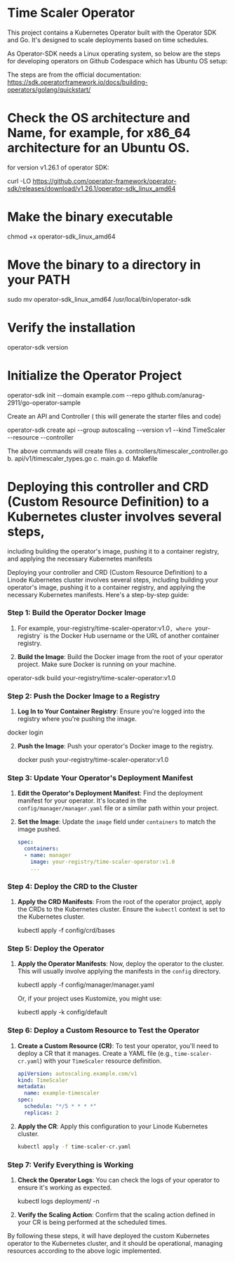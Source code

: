 # Time Scaler Operator

This project contains a Kubernetes Operator built with the Operator SDK and Go. 
It's designed to scale deployments based on time schedules.


As Operator-SDK needs a Linux operating system, so below are the steps for developing operators on Github Codespace
which has Ubuntu OS setup:

The steps are from the official documentation:
https://sdk.operatorframework.io/docs/building-operators/golang/quickstart/

# Check the OS architecture and Name, for example, for x86_64 architecture for an Ubuntu OS.
for version v1.26.1 of operator SDK:

curl -LO https://github.com/operator-framework/operator-sdk/releases/download/v1.26.1/operator-sdk_linux_amd64

# Make the binary executable

chmod +x operator-sdk_linux_amd64

# Move the binary to a directory in your PATH

sudo mv operator-sdk_linux_amd64 /usr/local/bin/operator-sdk

# Verify the installation
operator-sdk version

# Initialize the Operator Project
operator-sdk init --domain example.com --repo github.com/anurag-2911/go-operator-sample

Create an API and Controller ( this will generate the starter files and code)

operator-sdk create api --group autoscaling --version v1 --kind TimeScaler --resource --controller

The above commands will create files
a. controllers/timescaler_controller.go
b. api/v1/timescaler_types.go
c. main.go
d. Makefile

# Deploying this controller and CRD (Custom Resource Definition) to a Kubernetes cluster involves several steps,
including building the operator's image, pushing it to a container registry, and applying the necessary Kubernetes manifests

Deploying your controller and CRD (Custom Resource Definition) to a Linode Kubernetes cluster involves several steps, including building your operator's image, pushing it to a container registry, and applying the necessary Kubernetes manifests. Here's a step-by-step guide:

### Step 1: Build the Operator Docker Image

1. For example, your-registry/time-scaler-operator:v1.0`,
where `your-registry` is the Docker Hub username or the URL of another container registry.

2. **Build the Image**: Build the Docker image from the root of your operator project.
Make sure Docker is running on your machine.

operator-sdk build your-registry/time-scaler-operator:v1.0  

   
### Step 2: Push the Docker Image to a Registry

1. **Log In to Your Container Registry**: Ensure you're logged into the registry where you're pushing the image.
   
docker login
   

2. **Push the Image**: Push your operator's Docker image to the registry.
   
   docker push your-registry/time-scaler-operator:v1.0
   

### Step 3: Update Your Operator's Deployment Manifest

1. **Edit the Operator's Deployment Manifest**: Find the deployment manifest for your operator.
It's located in the `config/manager/manager.yaml` file or a similar path within your project.

2. **Set the Image**: Update the `image` field under `containers` to match the image pushed.

   ```yaml
   spec:
     containers:
     - name: manager
       image: your-registry/time-scaler-operator:v1.0
       ...
   ```

### Step 4: Deploy the CRD to the Cluster

1. **Apply the CRD Manifests**: From the root of the operator project,
apply the CRDs to the Kubernetes cluster. Ensure the `kubectl` context is set to the Kubernetes cluster.

   
   kubectl apply -f config/crd/bases
 

### Step 5: Deploy the Operator

1. **Apply the Operator Manifests**: Now, deploy the operator to the cluster.
This will usually involve applying the manifests in the `config` directory.

   
   kubectl apply -f config/manager/manager.yaml
   

   Or, if your project uses Kustomize, you might use:

   
   kubectl apply -k config/default
 

### Step 6: Deploy a Custom Resource to Test the Operator

1. **Create a Custom Resource (CR)**: To test your operator, you'll need to deploy a CR that it manages.
Create a YAML file (e.g., `time-scaler-cr.yaml`) with your `TimeScaler` resource definition.

   ```yaml
   apiVersion: autoscaling.example.com/v1
   kind: TimeScaler
   metadata:
     name: example-timescaler
   spec:
     schedule: "*/5 * * * *"
     replicas: 2
   ```

2. **Apply the CR**: Apply this configuration to your Linode Kubernetes cluster.

   ```sh
   kubectl apply -f time-scaler-cr.yaml
   ```

### Step 7: Verify Everything is Working

1. **Check the Operator Logs**: You can check the logs of your operator to ensure it's working as expected.

   
   kubectl logs deployment/<your-operator-deployment-name> -n <your-operator-namespace>
   

2. **Verify the Scaling Action**: Confirm that the scaling action defined in your CR is being performed at the scheduled times.

By following these steps, it will have deployed the custom Kubernetes operator to the Kubernetes cluster,
and it should be operational, managing resources according to the above logic implemented.








